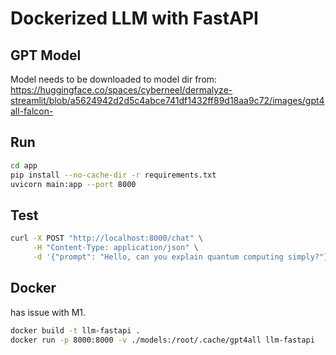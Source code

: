 # Dockerized LLM with FastAPI
## GPT Model
Model needs to be downloaded to model dir from:  
https://huggingface.co/spaces/cyberneel/dermalyze-streamlit/blob/a5624942d2d5c4abce741df1432ff89d18aa9c72/images/gpt4all-falcon-

## Run
``` bash
cd app
pip install --no-cache-dir -r requirements.txt
uvicorn main:app --port 8000
```

## Test

``` bash
curl -X POST "http://localhost:8000/chat" \
     -H "Content-Type: application/json" \
     -d '{"prompt": "Hello, can you explain quantum computing simply?"}'
```

## Docker
has issue with M1.
``` bash
docker build -t llm-fastapi .
docker run -p 8000:8000 -v ./models:/root/.cache/gpt4all llm-fastapi
```